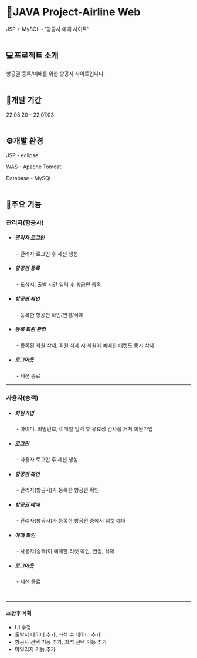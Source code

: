 # 📖JAVA Project-Airline Web
JSP + MySQL - '항공사 예매 사이트'     
<br/>
## 💻프로젝트 소개
항공권 등록/예매를 위한 항공사 사이트입니다.
<br/><br/>
## 📆개발 기간
22.03.20 - 22.07.03
<br/><br/>
## ⚙️개발 환경
JSP - eclipse

WAS - Apache Tomcat

Database - MySQL
<br/><br/>
## 📌주요 기능
###  관리자(항공사)
- ##### 관리자 로그인
　　\- 관리자 로그인 후 세션 생성
- ##### 항공편 등록
　　\- 도착지, 출발 시간 입력 후 항공편 등록
- ##### 항공편 확인
　　\- 등록한 항공편 확인/변경/삭제
- ##### 등록 회원 관리
　　\- 등록된 회원 삭제, 회원 삭제 시 회원이 예매한 티켓도 동시 삭제
  - ##### 로그아웃
　　\- 세션 종료
  
---
###  사용자(승객)
- ##### 회원가입
　　\- 아이디, 비밀번호, 이메일 입력 후 유효성 검사를 거쳐 회원가입
- ##### 로그인
　　\- 사용자 로그인 후 세션 생성
- ##### 항공편 확인
　　\- 관리자(항공사)가 등록한 항공편 확인 
- ##### 항공권 예매
　　\- 관리자(항공사)가 등록한 항공편 중에서 티켓 예매
- ##### 예매 확인
　　\- 사용자(승객)이 예매한 티켓 확인, 변경, 삭제
- ##### 로그아웃
　　\- 세션 종료
  
<br/>

--- 
#### 🔜향후 계획
- UI 수정
- 출발지 데이터 추가, 좌석 수 데이터 추가
- 항공사 선택 기능 추가, 좌석 선택 기능 추가
- 마일리지 기능 추가
